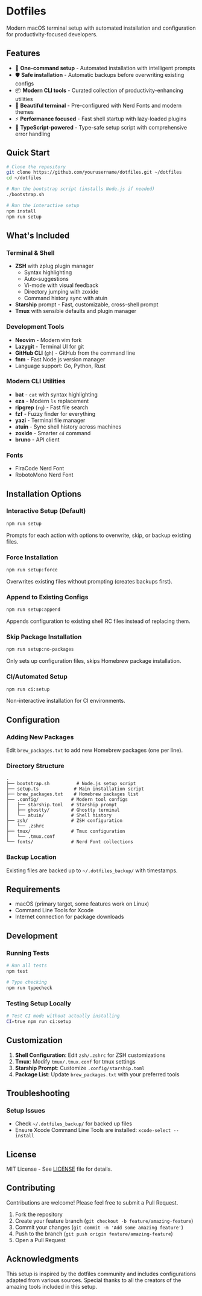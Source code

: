 # Dotfiles

Modern macOS terminal setup with automated installation and configuration for productivity-focused developers.

## Features

- 🚀 **One-command setup** - Automated installation with intelligent prompts
- 🛡️ **Safe installation** - Automatic backups before overwriting existing configs
- 📦 **Modern CLI tools** - Curated collection of productivity-enhancing utilities
- 🎨 **Beautiful terminal** - Pre-configured with Nerd Fonts and modern themes
- ⚡ **Performance focused** - Fast shell startup with lazy-loaded plugins
- 🔧 **TypeScript-powered** - Type-safe setup script with comprehensive error handling

## Quick Start

```bash
# Clone the repository
git clone https://github.com/yourusername/dotfiles.git ~/dotfiles
cd ~/dotfiles

# Run the bootstrap script (installs Node.js if needed)
./bootstrap.sh

# Run the interactive setup
npm install
npm run setup
```

## What's Included

### Terminal & Shell
- **ZSH** with zplug plugin manager
  - Syntax highlighting
  - Auto-suggestions
  - Vi-mode with visual feedback
  - Directory jumping with zoxide
  - Command history sync with atuin
- **Starship** prompt - Fast, customizable, cross-shell prompt
- **Tmux** with sensible defaults and plugin manager

### Development Tools
- **Neovim** - Modern vim fork
- **Lazygit** - Terminal UI for git
- **GitHub CLI** (`gh`) - GitHub from the command line
- **fnm** - Fast Node.js version manager
- Language support: Go, Python, Rust

### Modern CLI Utilities
- **bat** - `cat` with syntax highlighting
- **eza** - Modern `ls` replacement
- **ripgrep** (`rg`) - Fast file search
- **fzf** - Fuzzy finder for everything
- **yazi** - Terminal file manager
- **atuin** - Sync shell history across machines
- **zoxide** - Smarter `cd` command
- **bruno** - API client

### Fonts
- FiraCode Nerd Font
- RobotoMono Nerd Font

## Installation Options

### Interactive Setup (Default)
```bash
npm run setup
```
Prompts for each action with options to overwrite, skip, or backup existing files.

### Force Installation
```bash
npm run setup:force
```
Overwrites existing files without prompting (creates backups first).

### Append to Existing Configs
```bash
npm run setup:append
```
Appends configuration to existing shell RC files instead of replacing them.

### Skip Package Installation
```bash
npm run setup:no-packages
```
Only sets up configuration files, skips Homebrew package installation.

### CI/Automated Setup
```bash
npm run ci:setup
```
Non-interactive installation for CI environments.

## Configuration

### Adding New Packages
Edit `brew_packages.txt` to add new Homebrew packages (one per line).

### Directory Structure
```
.
├── bootstrap.sh          # Node.js setup script
├── setup.ts             # Main installation script
├── brew_packages.txt    # Homebrew packages list
├── .config/            # Modern tool configs
│   ├── starship.toml   # Starship prompt
│   ├── ghostty/        # Ghostty terminal
│   └── atuin/          # Shell history
├── zsh/                # ZSH configuration
│   └── .zshrc
├── tmux/               # Tmux configuration
│   └── .tmux.conf
└── fonts/              # Nerd Font collections
```

### Backup Location
Existing files are backed up to `~/.dotfiles_backup/` with timestamps.

## Requirements

- macOS (primary target, some features work on Linux)
- Command Line Tools for Xcode
- Internet connection for package downloads

## Development

### Running Tests
```bash
# Run all tests
npm test

# Type checking
npm run typecheck
```
### Testing Setup Locally
```bash
# Test CI mode without actually installing
CI=true npm run ci:setup
```

## Customization

1. **Shell Configuration**: Edit `zsh/.zshrc` for ZSH customizations
2. **Tmux**: Modify `tmux/.tmux.conf` for tmux settings
3. **Starship Prompt**: Customize `.config/starship.toml`
4. **Package List**: Update `brew_packages.txt` with your preferred tools

## Troubleshooting

### Setup Issues
- Check `~/.dotfiles_backup/` for backed up files
- Ensure Xcode Command Line Tools are installed: `xcode-select --install`

## License

MIT License - See [LICENSE](LICENSE) file for details.

## Contributing

Contributions are welcome! Please feel free to submit a Pull Request.

1. Fork the repository
2. Create your feature branch (`git checkout -b feature/amazing-feature`)
3. Commit your changes (`git commit -m 'Add some amazing feature'`)
4. Push to the branch (`git push origin feature/amazing-feature`)
5. Open a Pull Request

## Acknowledgments

This setup is inspired by the dotfiles community and includes configurations adapted from various sources. Special thanks to all the creators of the amazing tools included in this setup.
